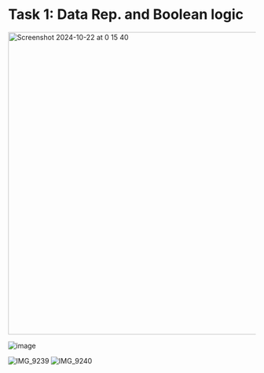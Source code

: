 # Task 1: Data Rep. and Boolean logic


<img width="615" alt="Screenshot 2024-10-22 at 0 15 40" src="https://github.com/user-attachments/assets/e2012d17-9cb0-4862-9c4e-8d2dfba5b71e">

![image](https://github.com/user-attachments/assets/89460dc9-ddd5-4841-8503-436982bc2deb)

![IMG_9239](https://github.com/user-attachments/assets/6c5c28a8-cca1-4d8c-a9f1-11a4572c7e74)
![IMG_9240](https://github.com/user-attachments/assets/3bce8612-774a-4e77-bba6-ff144ef63cac)

